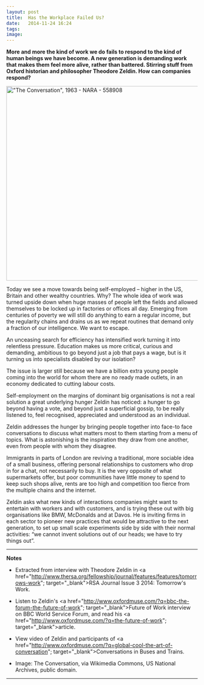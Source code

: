 ```yaml
---
layout: post
title:  Has the Workplace Failed Us?
date:   2014-11-24 16:24
tags: 
image:
---
```


**More and more the kind of work we do fails to respond to the kind of human beings we have become.  A new generation is demanding work that makes them feel more alive, rather than battered. Stirring stuff from Oxford historian and philosopher Theodore Zeldin. How can companies respond?**

<a title="By Unknown or not provided (U.S. National Archives and Records Administration) [Public domain], via Wikimedia Commons" href="http://commons.wikimedia.org/wiki/File%3A%22The_Conversation%22%2C_1963_-_NARA_-_558908.jpg"><img width="512" alt="&quot;The Conversation&quot;, 1963 - NARA - 558908" src="//upload.wikimedia.org/wikipedia/commons/thumb/f/ff/%22The_Conversation%22%2C_1963_-_NARA_-_558908.jpg/512px-%22The_Conversation%22%2C_1963_-_NARA_-_558908.jpg"/></a>

Today we see a move towards being self-employed – higher in the US, Britain and other wealthy countries. Why? The whole idea of work was turned upside down when huge masses of people left the fields and allowed themselves to be locked up in factories or offices all day. Emerging from centuries of poverty we will still do anything to earn a regular income, but the regularity chains and drains us as we repeat routines that demand only a fraction of our intelligence. We want to escape. 

An unceasing search for efficiency has intensified work turning it into relentless pressure. Education makes us more critical, curious and demanding, ambitious to go beyond just a job that pays a wage, but is it turning us into specialists disabled by our isolation? 

The issue is larger still because we have a billion extra young people coming into the world for whom there are no ready made outlets, in an economy dedicated to cutting labour costs.

Self-employment on the margins of dominant big organisations is not a real solution a great underlying hunger Zeldin has noticed: a hunger to go beyond having a vote, and beyond just a superficial gossip, to be really listened to, feel recognised, appreciated and understood as an individual. 

Zeldin addresses the hunger by bringing people together into face-to face conversations to discuss what matters most to them starting from a menu of topics. What is astonishing is the inspiration they draw from one another, even from people with whom they disagree. 

Immigrants in parts of London are reviving a traditional, more sociable idea of a small business, offering personal relationships to customers who drop in for a chat, not necessarily to buy. It is the very opposite of what supermarkets offer, but poor communities have little money to spend to keep such shops alive, rents are too high and competition too fierce from the multiple chains and the internet.

Zeldin asks what new kinds of interactions companies might want to entertain with workers and with customers, and is trying these out with big organisations like BMW, McDonalds and at Davos. He is inviting firms in each sector to pioneer new practices that would be attractive to the next generation, to set up small scale experiments side by side with their normal activities: “we cannot invent solutions out of our heads; we have to try things out”. 
__________________
<b>Notes</b>

* Extracted from interview with Theodore Zeldin in <a href="http://www.thersa.org/fellowship/journal/features/features/tomorrows-work"; target="_blank">RSA Journal Issue 3 2014: Tomorrow's Work</a>.

* Listen to Zeldin's <a href="http://www.oxfordmuse.com/?q=bbc-the-forum-the-future-of-work"; target="_blank">Future of Work interview </a> on BBC World Service Forum, and read his <a href="http://www.oxfordmuse.com/?q=the-future-of-work"; target="_blank">article</a>. 

* View video of Zeldin and participants of <a href="http://www.oxfordmuse.com/?q=global-cool-the-art-of-conversation"; target="_blank">Conversations in Buses and Trains</a>.

* Image: The Conversation, via Wikimedia Commons, US National Archives, public domain.
__________________







